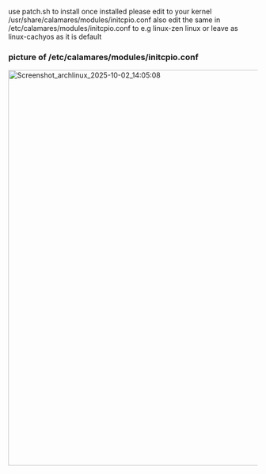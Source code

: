 use patch.sh to install 
once installed please edit to your kernel /usr/share/calamares/modules/initcpio.conf 
also edit the same in /etc/calamares/modules/initcpio.conf
to e.g linux-zen linux or leave as linux-cachyos as it is default

### picture of /etc/calamares/modules/initcpio.conf
<img width="1280" height="800" alt="Screenshot_archlinux_2025-10-02_14:05:08" src="https://github.com/user-attachments/assets/ed9e9c9d-4867-4470-917b-4b29f5a0e403" />
